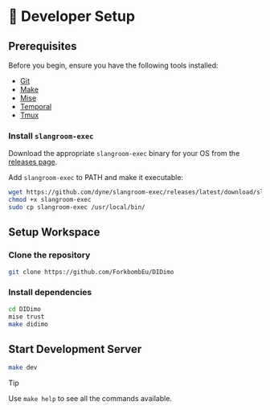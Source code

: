 # 🤖 Developer Setup

## **Prerequisites**

Before you begin, ensure you have the following tools installed:

-   [Git](https://git-scm.com/downloads)
-   [Make](https://www.gnu.org/software/make)
-   [Mise](https://mise.jdx.dev/getting-started.html)
-   [Temporal](https://docs.temporal.io/cli)
-   [Tmux](https://github.com/tmux/tmux/wiki/Installing)

### **Install `slangroom-exec`**

Download the appropriate `slangroom-exec` binary for your OS from the [releases page](https://github.com/dyne/slangroom-exec/releases).

Add `slangroom-exec` to PATH and make it executable:

```bash
wget https://github.com/dyne/slangroom-exec/releases/latest/download/slangroom-exec-Linux-x86_64 -O slangroom-exec
chmod +x slangroom-exec
sudo cp slangroom-exec /usr/local/bin/
```

## **Setup Workspace**

### **Clone the repository**

```bash
git clone https://github.com/ForkbombEu/DIDimo
```

### **Install dependencies**

```bash
cd DIDimo
mise trust
make didimo
```

## **Start Development Server**

```bash
make dev
```

> [!TIP]
> Use `make help` to see all the commands available.

